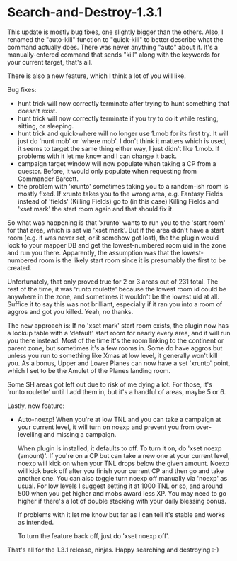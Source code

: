 # Search-and-Destroy-1.3.1

This update is mostly bug fixes, one slightly bigger than the others.  Also, I renamed
the "auto-kill" function to "quick-kill" to better describe what the command actually
does.  There was never anything "auto" about it.  It's a manually-entered command that
sends "kill" along with the keywords for your current target, that's all.

There is also a new feature, which I think a lot of you will like.

Bug fixes:
- hunt trick will now correctly terminate after trying to hunt something that doesn't exist.
- hunt trick will now correctly terminate if you try to do it while resting, sitting, or sleeping.
- hunt trick and quick-where will no longer use 1.mob for its first
try.  It will just do 'hunt mob' or 'where mob'.  I don't think it matters which is used,
it seems to target the same thing either way, I just didn't like 1.mob.  If problems with
it let me know and I can change it back.
- campaign target window will now populate when taking a CP from a questor.  Before, it would
only populate when requesting from Commander Barcett.
- the problem with 'xrunto' sometimes taking you to a random-ish room is mostly fixed. If 
xrunto takes you to the wrong area, e.g. Fantasy Fields instead of 'fields' (Killing Fields)
go to (in this case) Killing Fields and 'xset mark' the start room again and that should fix it.

So what was happening is that 'xrunto' wants to run you to the 'start room' for that 
area, which is set via 'xset mark'.  But if the area didn't have a start room (e.g. it
was never set, or it somehow got lost), the the plugin would look to your mapper DB
and get the lowest-numbered room uid in the zone and run you there.  Apparently, 
the assumption was that the lowest-numbered room is the likely start room since it
is presumably the first to be created.

Unfortunately, that only proved true for 2 or 3 areas out of 231 total. The rest
of the time, it was 'runto roulette' because the lowest room id could be anywhere
in the zone, and sometimes it wouldn't be the lowest uid at all.  Suffice it to say
this was not brilliant, especially if it ran you into a room of aggros and
got you killed.  Yeah, no thanks.

The new approach is:  If no 'xset mark' start room exists, the plugin now has a
lookup table with a 'default' start room for nearly every area, and it will
run you there instead.  Most of the time it's the room linking to the
continent or parent zone, but sometimes it's a few rooms in.  Some do have aggros
but unless you run to something like Xmas at low level, it generally won't kill you.  As
a bonus, Upper and Lower Planes can now have a set 'xrunto' point, which I set to be
the Amulet of the Planes landing room.

Some SH areas got left out due to risk of me dying a lot.  For those, it's 'runto roulette'
until I add them in, but it's a handful of areas, maybe 5 or 6.
 
 
Lastly, new feature:
 - Auto-noexp!  When you're at low TNL and you can take a campaign at your current level, 
 it will turn on noexp and prevent you from over-levelling and missing a campaign.

   When plugin is installed, it defaults to off.  To turn it on, do 'xset noexp (amount)'.
 If you're on a CP but can take a new one at your current level, noexp will kick on 
 when your TNL drops below the given amount.  Noexp will kick back off after you finish
 your current CP and then go and take another one.  You can also toggle turn noexp off 
 manually via 'noexp' as usual.  For low levels I suggest setting it at 1000 TNL or so,
 and around 500 when you get higher and mobs award less XP.  You may need to go higher
 if there's a lot of double stacking with your daily blessing bonus.
 
   If problems with it let me know but far as I can tell it's stable and works as intended.
 
   To turn the feature back off, just do 'xset noexp off'.
   
 That's all for the 1.3.1 release, ninjas.  Happy searching and destroying :-)
